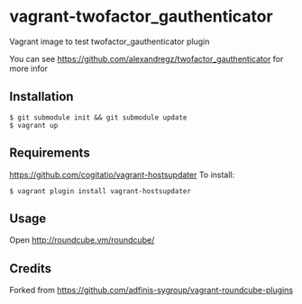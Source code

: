 vagrant-twofactor_gauthenticator
================================

Vagrant image to test twofactor_gauthenticator plugin

You can see https://github.com/alexandregz/twofactor_gauthenticator for more infor

Installation
------------
```
$ git submodule init && git submodule update
$ vagrant up
```

Requirements
------------
https://github.com/cogitatio/vagrant-hostsupdater
To install:

```
$ vagrant plugin install vagrant-hostsupdater
```

Usage
-----
Open http://roundcube.vm/roundcube/


Credits
-------
Forked from https://github.com/adfinis-sygroup/vagrant-roundcube-plugins
